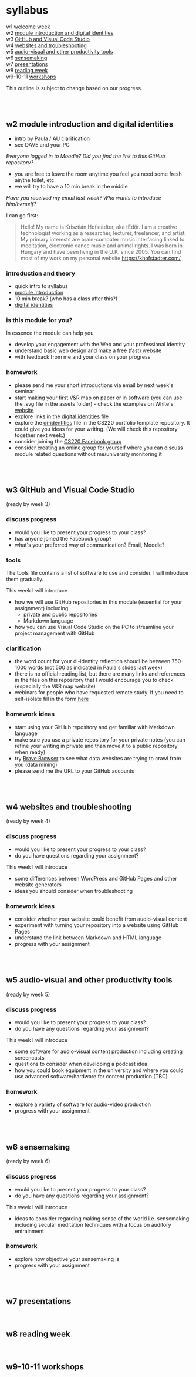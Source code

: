 # syllabus

w1 [welcome week](#w1-welcome-week)  
w2 [module introduction and digital identities](#w2-module-introduction-and-digital-identities)  
w3 [GitHub and Visual Code Studio](#w3-github-and-visual-code-studio)  
w4 [websites and troubleshooting](#w4-websites-and-troubleshooting)  
w5 [audio-visual and other productivity tools](#w5-audio-visual-and-other-productivity-tools)  
w6 [sensemaking](#w6-sensemaking)  
w7 [presentations](#w7-presentations)  
w8 [reading week](#w8-reading-week)  
w9-10-11 [workshops](#w9-10-11-workshops)

This outline is subject to change based on our progress.

<br><br>

## w2 module introduction and digital identities
- intro by Paula / AU clarification
- see DAVE and your PC

_Everyone logged in to Moodle? Did you find the link to this GitHub repository?_

- you are free to leave the room anytime you feel you need some fresh air/the toilet, etc. 
- we will try to have a 10 min break in the middle

_Have you received my email last week? Who wants to introduce him/herself?_

I can go first:

> Hello! My name is Krisztián Hofstädter, aka tEdör. I am a creative technologist working as a researcher, lecturer, freelancer, and artist. My primary interests are brain-computer music interfacing linked to meditation, electronic dance music and animal rights. I was born in Hungary and have been living in the U.K. since 2005. You can find most of my work on my personal website https://khofstadter.com/

### introduction and theory
- quick intro to syllabus
- [module introduction](README.md)
- 10 min break? (who has a class after this?)
- [digital identities](digital-identities.md)

### is this module for you?
In essence the module can help you 
- develop your engagement with the Web and your professional identity
- understand basic web design and make a free (fast) website
- with feedback from me and your class on your progress

### homework
- please send me your short introductions via email by next week's seminar
- start making your first V&R map on paper or in software (you can use the .svg file in the assets folder) - check the examples on White's [website](http://daveowhite.com/vandr/vr-mapping/)
- explore links in the [digital identities](digital-identities.md) file
- explore the [di-identities](https://krisztian-hofstadter-tedor.github.io/CS220-AU-portfolio/di-reflection.html) file in the CS220 portfolio template repository. It could give you ideas for your writing. (We will check this repository together next week.)
- consider joining the [CS220 Facebook group](https://www.facebook.com/groups/400596074925260) 
- consider creating an online group for yourself where you can discuss module related questions without me/university monitoring it

<br><br>

## w3 GitHub and Visual Code Studio
(ready by week 3)
### discuss progress
- would you like to present your progress to your class?
- has anyone joined the Facebook group?
- what's your preferred way of communication? Email, Moodle?

### tools
The tools file contains a list of software to use and consider. I will introduce them gradually. 

This week I will introduce 
- how we will use GitHub repositories in this module (essential for your assignment) including 
    - private and public repositories 
    - Markdown language
- how you can use Visual Code Studio on the PC to streamline your project management with GitHub

### clarification
- the word count for your di-identity reflection shoudl be between 750-1000 words (not 500 as indicated in Paula's slides last week)
- there is no official reading list, but there are many links and references in the files on this repository that I would encourage you to check (especially the V&R map website)
- webinars for people who have requested remote study. If you need to self-isolate fill in the form [here](https://www.essex.ac.uk/student/covid-19/remote-study)

### homework ideas
- start using your GitHub repository and get familiar with Markdown language
- make sure you use a private repository for your private notes (you can refine your writing in private and than move it to a public repository when ready)
- try [Brave Browser](https://brave.com/) to see what data websites are trying to crawl from you (data mining)
- please send me the URL to your GitHub accounts

<br><br>

## w4 websites and troubleshooting
(ready by week 4)
### discuss progress
- would you like to present your progress to your class?
- do you have questions regarding your assignment?

This week I will introduce 
- some differences between WordPress and GitHub Pages and other website generators
- ideas you should consider when troubleshooting 

### homework ideas
- consider whether your website could benefit from audio-visual content
- experiment with turning your repository into a website using GitHub Pages
- understand the link between Markdown and HTML language
- progress with your assignment

<br><br>

## w5 audio-visual and other productivity tools
(ready by week 5)
### discuss progress
- would you like to present your progress to your class?
- do you have any questions regarding your assignment?

This week I will introduce 
- some software for audio-visual content production including creating screencasts
- questions to consider when developing a podcast idea
- how you could book equipment in the university and where you could use advanced software/hardware for content production (TBC)

### homework
- explore a variety of software for audio-video production
- progress with your assignment

<br><br>

## w6 sensemaking
(ready by week 6)
### discuss progress
- would you like to present your progress to your class?
- do you have any questions regarding your assignment?

This week I will introduce 
- ideas to consider regarding making sense of the world i.e. sensemaking including secular meditation techniques with a focus on auditory entrainment

### homework
- explore how objective your sensemaking is
- progress with your assignment

<br><br>

## w7 presentations


<br>

## w8 reading week


<br>

## w9-10-11 workshops

<br>

